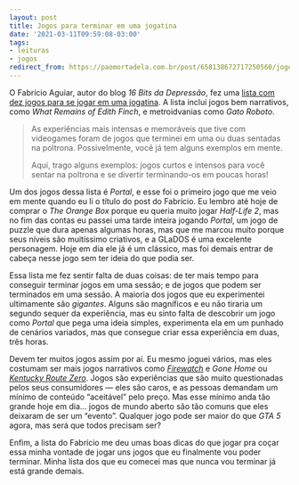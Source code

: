 ```yaml
---
layout: post
title: Jogos para terminar em uma jogatina
date: '2021-03-11T09:59:08-03:00'
tags:
- leituras
- jogos
redirect_from: https://paomortadela.com.br/post/658138672717250560/jogos-para-terminar-em-uma-jogatina
---
```

O Fabrício Aguiar, autor do blog _16 Bits da Depressão_, fez uma [lista com dez jogos para se jogar em uma jogatina](https://www.uol.com.br/start/colunas/16-bits-da-depressao/2021/03/03/10-otimos-jogos-pra-terminar-em-uma-unica-jogada.htm?cmpid=copiaecola). A lista inclui jogos bem narrativos, como _What Remains of Edith Finch_, e metroidvanias como _Gato Roboto_.

> As experiências mais intensas e memoráveis que tive com videogames foram de jogos que terminei em uma ou duas sentadas na poltrona. Possivelmente, você já tem alguns exemplos em mente.
> 
> Aqui, trago alguns exemplos: jogos curtos e intensos para você sentar na poltrona e se divertir terminando-os em poucas horas!

Um dos jogos dessa lista é _Portal_, e esse foi o primeiro jogo que me veio em mente quando eu li o título do post do Fabrício. Eu lembro até hoje de comprar o _The Orange Box_ porque eu queria muito jogar _Half-Life 2_, mas no fim das contas eu passei uma tarde inteira jogando _Portal_, um jogo de puzzle que dura apenas algumas horas, mas que me marcou muito porque seus níveis são muitíssimo criativos, e a GLaDOS é uma excelente personagem. Hoje em dia ele já é um clássico, mas foi demais entrar de cabeça nesse jogo sem ter ideia do que podia ser.

Essa lista me fez sentir falta de duas coisas: de ter mais tempo para conseguir terminar jogos em uma sessão; e de jogos que podem ser terminados em uma sessão. A maioria dos jogos que eu experimentei ultimamente são _gigantes_. Alguns são magníficos e eu não tiraria um segundo sequer da experiência, mas eu sinto falta de descobrir um jogo como _Portal_ que pega uma ideia simples, experimenta ela em um punhado de cenários variados, mas que consegue criar essa experiência em duas, três horas.

Devem ter muitos jogos assim por aí. Eu mesmo joguei vários, mas eles costumam ser mais jogos narrativos como [_Firewatch_](https://paomortadela.com.br/post/658006150571278336/) e _Gone Home_ ou [_Kentucky Route Zero_](https://paomortadela.com.br/post/658084703605309440/). Jogos são experiências que são muito questionadas pelos seus consumidores — eles são caros, e as pessoas demandam um mínimo de conteúdo “aceitável” pelo preço. Mas esse mínimo anda tão grande hoje em dia… jogos de mundo aberto são tão comuns que eles deixaram de ser um “evento”. Qualquer jogo pode ser maior do que _GTA 5_ agora, mas será que todos precisam ser?

Enfim, a lista do Fabrício me deu umas boas dicas do que jogar pra coçar essa minha vontade de jogar uns jogos que eu finalmente vou poder terminar. Minha lista dos que eu comecei mas que nunca vou terminar já está grande demais.


